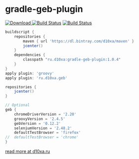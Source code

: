 # gradle-geb-plugin

[![Download](https://api.bintray.com/packages/d10xa/maven/ru.d10xa%3Agradle-geb-plugin/images/download.svg) ](https://bintray.com/d10xa/maven/ru.d10xa%3Agradle-geb-plugin/_latestVersion)
[![Build Status](https://travis-ci.org/d10xa/gradle-geb-plugin.svg?branch=master)](https://travis-ci.org/d10xa/gradle-geb-plugin)
[![Build Status](https://snap-ci.com/d10xa/gradle-geb-plugin/branch/master/build_image)](https://snap-ci.com/d10xa/gradle-geb-plugin/branch/master)

```groovy
buildscript {
    repositories {
        maven { url 'https://dl.bintray.com/d10xa/maven' }
        jcenter()
    }
    dependencies {
        classpath "ru.d10xa:gradle-geb-plugin:1.0.4"
    }
}
apply plugin: 'groovy'
apply plugin: 'ru.d10xa.geb'

repositories {
    jcenter()
}

// Optional
geb {
    chromeDriverVersion = '2.20'
    groovyVersion = '2.4.5'
    gebVersion = '0.12.2'
    seleniumVersion = '2.48.2'
    defaultTestBrowser = 'firefox'
//  defaultTestBrowser = 'chrome'
}
```

[read more at d10xa.ru](http://d10xa.ru/2015/09/geb-getting-started)
